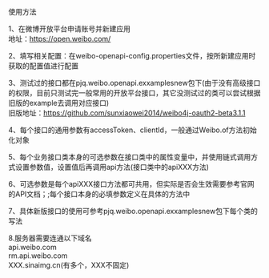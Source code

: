 ﻿使用方法

1、在微博开放平台申请账号并新建应用  
	地址：https://open.weibo.com/

2、填写相关配置：在weibo-openapi-config.properties文件，按所新建应用时获取的配置值进行配置  

3、测试过的接口都在pjq.weibo.openapi.exxamplesnew包下(由于没有高级接口的权限，目前只测试完一般常用的开放平台接口，其它没测试过的类可以尝试根据旧版的example去调用对应接口)  
	旧版地址：https://github.com/sunxiaowei2014/weibo4j-oauth2-beta3.1.1

4、每个接口的通用参数有accessToken、clientId，一般通过Weibo.of方法初始化对象  

5、每个业务接口类本身的可选参数在接口类中的属性变量中，并使用链式调用方式设置参数值，设置值后再调用api方法(接口类中的apiXXX方法)  

6、可选参数是每个apiXXX接口方法都可共用，但实际是否会生效需要参考官网的API文档；;每个接口本身的必填参数定义在具体的方法中  

7、具体新版接口的使用可参考pjq.weibo.openapi.exxamplesnew包下每个类的写法  

8.服务器需要连通以下域名  
api.weibo.com  
rm.api.weibo.com  
XXX.sinaimg.cn(有多个，XXX不固定)
